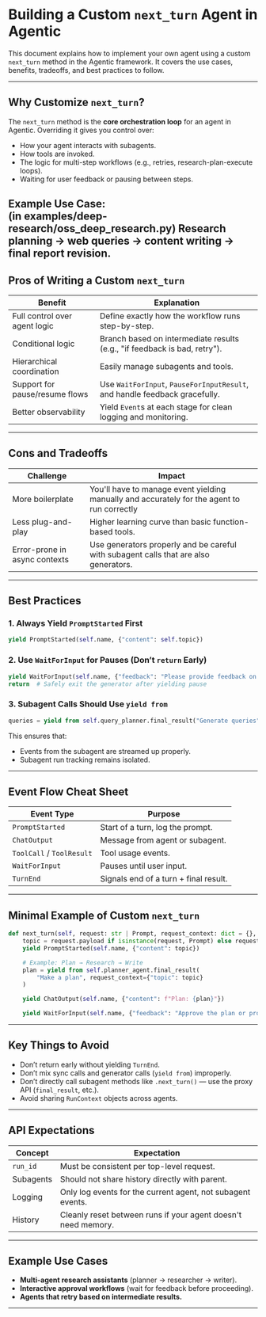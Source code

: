 # Building a Custom `next_turn` Agent in Agentic

This document explains how to implement your own agent using a custom `next_turn` method in the Agentic framework. It covers the use cases, benefits, tradeoffs, and best practices to follow.

---

## Why Customize `next_turn`?

The `next_turn` method is the **core orchestration loop** for an agent in Agentic. Overriding it gives you control over:

- How your agent interacts with subagents.
- How tools are invoked.
- The logic for multi-step workflows (e.g., retries, research-plan-execute loops).
- Waiting for user feedback or pausing between steps.

**Example Use Case:**  
(in examples/deep-research/oss_deep_research.py)
Research planning → web queries → content writing → final report revision.
---

## Pros of Writing a Custom `next_turn`

| Benefit                       | Explanation                           |
|------------------------------------|-------------------------------------------|
| Full control over agent logic      | Define exactly how the workflow runs step-by-step. |
| Conditional logic                 | Branch based on intermediate results (e.g., "if feedback is bad, retry"). |
| Hierarchical coordination         | Easily manage subagents and tools.        |
| Support for pause/resume flows     | Use `WaitForInput`, `PauseForInputResult`, and handle feedback gracefully. |
| Better observability              | Yield `Event`s at each stage for clean logging and monitoring. |

---

## Cons and Tradeoffs

| Challenge                      | Impact                                |
|------------------------------------|-------------------------------------------|
| More boilerplate                   | You'll have to manage event yielding manually and accurately for the agent to run correctly |
| Less plug-and-play                 | Higher learning curve than basic function-based tools. |
| Error-prone in async contexts      | Use generators properly and be careful with subagent calls that are also generators. |

---

## Best Practices

### 1. **Always Yield `PromptStarted` First**
```python
yield PromptStarted(self.name, {"content": self.topic})
```

### 2. **Use `WaitForInput` for Pauses (Don’t `return` Early)**
```python
yield WaitForInput(self.name, {"feedback": "Please provide feedback on the plan."})
return  # Safely exit the generator after yielding pause
```

### 3. **Subagent Calls Should Use `yield from`**
```python
queries = yield from self.query_planner.final_result("Generate queries", request_context={...})
```

This ensures that:
- Events from the subagent are streamed up properly.
- Subagent run tracking remains isolated.

---

## Event Flow Cheat Sheet

| Event Type          | Purpose                        |
|----------------------|--------------------------------|
| `PromptStarted`      | Start of a turn, log the prompt. |
| `ChatOutput`         | Message from agent or subagent. |
| `ToolCall` / `ToolResult` | Tool usage events.         |
| `WaitForInput`       | Pauses until user input.       |
| `TurnEnd`            | Signals end of a turn + final result. |

---

## Minimal Example of Custom `next_turn`

```python
def next_turn(self, request: str | Prompt, request_context: dict = {}, **kwargs):
    topic = request.payload if isinstance(request, Prompt) else request
    yield PromptStarted(self.name, {"content": topic})

    # Example: Plan → Research → Write
    plan = yield from self.planner_agent.final_result(
        "Make a plan", request_context={"topic": topic}
    )

    yield ChatOutput(self.name, {"content": f"Plan: {plan}"})

    yield WaitForInput(self.name, {"feedback": "Approve the plan or provide feedback."})
```

---

## Key Things to Avoid

- Don’t return early without yielding `TurnEnd`.
- Don’t mix sync calls and generator calls (`yield from`) improperly.
- Don’t directly call subagent methods like `.next_turn()` — use the proxy API (`final_result`, etc.).
- Avoid sharing `RunContext` objects across agents.

---

## API Expectations

| Concept        | Expectation                             |
|----------------|------------------------------------------|
| `run_id`       | Must be consistent per top-level request. |
| Subagents      | Should not share history directly with parent. |
| Logging        | Only log events for the current agent, not subagent events. |
| History        | Cleanly reset between runs if your agent doesn't need memory. |

---

## Example Use Cases

- **Multi-agent research assistants** (planner → researcher → writer).
- **Interactive approval workflows** (wait for feedback before proceeding).
- **Agents that retry based on intermediate results.**

---

